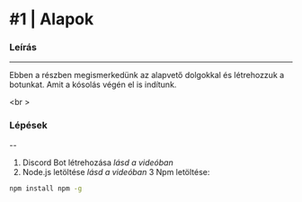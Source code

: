# #1 | Alapok

### Leírás 
---
Ebben a részben megismerkedünk az alapvető dolgokkal és létrehozzuk a botunkat. Amit a kósolás végén el is indítunk.

<br \>

### Lépések
--
1. Discord Bot létrehozása *lásd a videóban* 
2. Node.js letöltése *lásd a videóban*
3 Npm letöltése:

```sh
npm install npm -g 
```
